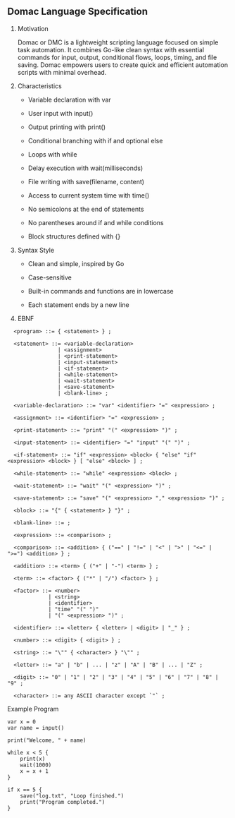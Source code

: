 ## Domac Language Specification

1. Motivation

   Domac or DMC is a lightweight scripting language focused on simple task automation.
  It combines Go-like clean syntax with essential commands for input, output, conditional flows, loops, timing, and file saving.
  Domac empowers users to create quick and efficient automation scripts with minimal overhead.

4. Characteristics

    - Variable declaration with var
  
    - User input with input()
  
    - Output printing with print()
  
    - Conditional branching with if and optional else
  
    - Loops with while
  
    - Delay execution with wait(milliseconds)
  
    - File writing with save(filename, content)
  
    - Access to current system time with time()
  
    - No semicolons at the end of statements
  
    - No parentheses around if and while conditions
  
    - Block structures defined with {}

5. Syntax Style

    - Clean and simple, inspired by Go
  
    - Case-sensitive
  
    - Built-in commands and functions are in lowercase
  
    - Each statement ends by a new line

4. EBNF
```
  <program> ::= { <statement> } ;
  
  <statement> ::= <variable-declaration>
                | <assignment>
                | <print-statement>
                | <input-statement>
                | <if-statement>
                | <while-statement>
                | <wait-statement>
                | <save-statement>
                | <blank-line> ;
  
  <variable-declaration> ::= "var" <identifier> "=" <expression> ;
  
  <assignment> ::= <identifier> "=" <expression> ;
  
  <print-statement> ::= "print" "(" <expression> ")" ;
  
  <input-statement> ::= <identifier> "=" "input" "(" ")" ;
  
  <if-statement> ::= "if" <expression> <block> { "else" "if" <expression> <block> } [ "else" <block> ] ;
  
  <while-statement> ::= "while" <expression> <block> ;
  
  <wait-statement> ::= "wait" "(" <expression> ")" ;
  
  <save-statement> ::= "save" "(" <expression> "," <expression> ")" ;
  
  <block> ::= "{" { <statement> } "}" ;
  
  <blank-line> ::= ;
  
  <expression> ::= <comparison> ;
  
  <comparison> ::= <addition> { ("==" | "!=" | "<" | ">" | "<=" | ">=") <addition> } ;
  
  <addition> ::= <term> { ("+" | "-") <term> } ;
  
  <term> ::= <factor> { ("*" | "/") <factor> } ;
  
  <factor> ::= <number>
             | <string>
             | <identifier>
             | "time" "(" ")"
             | "(" <expression> ")" ;
  
  <identifier> ::= <letter> { <letter> | <digit> | "_" } ;
  
  <number> ::= <digit> { <digit> } ;
  
  <string> ::= "\"" { <character> } "\"" ;
  
  <letter> ::= "a" | "b" | ... | "z" | "A" | "B" | ... | "Z" ;
  
  <digit> ::= "0" | "1" | "2" | "3" | "4" | "5" | "6" | "7" | "8" | "9" ;
  
  <character> ::= any ASCII character except `"` ;
```

Example Program
```
var x = 0
var name = input()

print("Welcome, " + name)

while x < 5 {
    print(x)
    wait(1000)
    x = x + 1
}

if x == 5 {
    save("log.txt", "Loop finished.")
    print("Program completed.")
}

```
